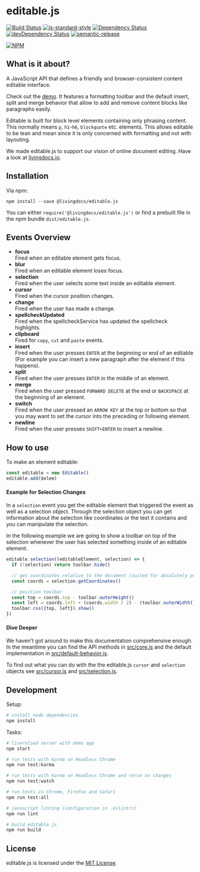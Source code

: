 # editable.js
[![Build Status](https://travis-ci.org/livingdocsIO/editable.js.svg?branch=master)](https://travis-ci.org/livingdocsIO/editable.js)
[![js-standard-style](https://img.shields.io/badge/code%20style-standard-brightgreen.svg)](http://standardjs.com)
[![Dependency Status](https://david-dm.org/livingdocsIO/editable.js/master.svg)](https://david-dm.org/livingdocsIO/editable.js/master)
[![devDependency Status](https://david-dm.org/livingdocsIO/editable.js/master/dev-status.svg)](https://david-dm.org/livingdocsIO/editable.js/master#info=devDependencies)
[![semantic-release](https://img.shields.io/badge/%20%20%F0%9F%93%A6%F0%9F%9A%80-semantic--release-e10079.svg)](https://github.com/semantic-release/semantic-release)

[![NPM](https://nodei.co/npm/@livingdocs/editable.js.png?downloads=true&downloadRank=true&stars=true)](https://nodei.co/npm/@livingdocs/editable.js/)

## What is it about?

A JavaScript API that defines a friendly and browser-consistent content editable interface.

Check out the [demo](https://livingdocsio.github.io/editable.js/).
It features a formatting toolbar and the default insert, split and merge behavior that allow to add and remove content blocks like paragraphs easily.

Editable is built for block level elements containing only phrasing content. This normally means `p`, `h1`-`h6`, `blockquote` etc. elements. This allows editable to be lean and mean since it is only concerned with formatting and not with layouting.

We made editable.js to support our vision of online document editing. Have a look at [livingdocs.io](http://livingdocs.io/).

## Installation

Via npm:

```shell
npm install --save @livingdocs/editable.js
```

You can either `require('@livingdocs/editable.js')` or find a prebuilt file in the npm bundle `dist/editable.js`.

## Events Overview

- **focus**  
  Fired when an editable element gets focus.
- **blur**  
  Fired when an editable element loses focus.
- **selection**  
  Fired when the user selects some text inside an editable element.
- **cursor**  
  Fired when the cursor position changes.
- **change**  
  Fired when the user has made a change.
- **spellcheckUpdated**  
  Fired when the spellcheckService has updated the spellcheck highlights.
- **clipboard**  
  Fired for `copy`, `cut` and `paste` events.
- **insert**  
  Fired when the user presses `ENTER` at the beginning or end of an editable (For example you can insert a new paragraph after the element if this happens).
- **split**  
  Fired when the user presses `ENTER` in the middle of an element.
- **merge**  
  Fired when the user pressed `FORWARD DELETE` at the end or `BACKSPACE` at the beginning of an element.
- **switch**  
  Fired when the user pressed an `ARROW KEY` at the top or bottom so that you may want to set the cursor into the preceding or following element.
- **newline**  
  Fired when the user presses `SHIFT+ENTER` to insert a newline.


## How to use

To make an element editable:

```javascript
const editable = new Editable()
editable.add($elem)
```

#### Example for Selection Changes

In a `selection` event you get the editable element that triggered the event as well as a selection object. Through the selection object you can get information about the selection like coordinates or the text it contains and you can manipulate the selection.

In the following example we are going to show a toolbar on top of the selection whenever the user has selected something inside of an editable element.

```javascript
editable.selection((editableElement, selection) => {
  if (!selection) return toolbar.hide()

  // get coordinates relative to the document (suited for absolutely positioned elements)
  const coords = selection.getCoordinates()

  // position toolbar
  const top = coords.top - toolbar.outerHeight()
  const left = coords.left + (coords.width / 2) - (toolbar.outerWidth() / 2)
  toolbar.css({top, left}).show()
})
```

#### Dive Deeper

We haven't got around to make this documentation comprehensive enough. In the meantime you can find the API methods in [src/core.js](src/core.js) and the default implementation in [src/default-behavior.js](src/default-behavior.js).

To find out what you can do with the the editable.js `cursor` and `selection` objects see [src/cursor.js](src/cursor.js) and [src/selection.js](src/selection.js).


## Development

Setup:

```bash
# install node dependencies
npm install
```


Tasks:

```bash
# livereload server with demo app
npm start

# run tests with karma on Headless Chrome
npm run test:karma

# run tests with karma on Headless Chrome and rerun on changes
npm run test:watch

# run tests in Chrome, Firefox and Safari
npm run test:all

# javascript linting (configuration in .eslintrc)
npm run lint

# build editable.js
npm run build
```

## License

editable.js is licensed under the [MIT License](LICENSE).

